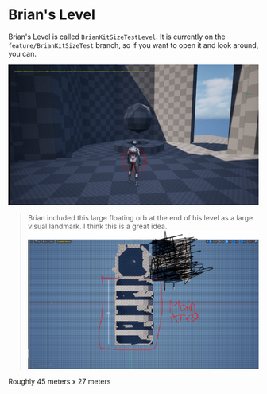 # Brian's Level

Brian's Level is called `BrianKitSizeTestLevel`. It is currently on the `feature/BrianKitSizeTest` branch, so if you want to open it and look around, you can.

![](<../../../../_Meta/Attachments/Pasted image 20250524002117.png>)

> Brian included this large floating orb at the end of his level as a large visual landmark. I think this is a great idea. 
![](<../../../../_Meta/Attachments/Pasted image 20250524011029.png>)

Roughly 45 meters x 27 meters
